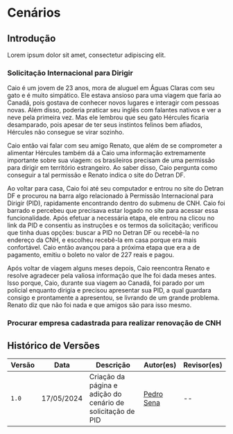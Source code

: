 # Cenários

## Introdução

Lorem ipsum dolor sit amet, consectetur adipiscing elit.

### Solicitação Internacional para Dirigir

Caio é um jovem de 23 anos, mora de aluguel em Águas Claras com seu gato e é muito simpático. Ele estava ansioso para uma viagem que faria ao Canadá, pois gostava de conhecer novos lugares e interagir com pessoas novas. Além disso, poderia praticar seu inglês com falantes nativos e ver a neve pela primeira vez. Mas ele lembrou que seu gato Hércules ficaria desamparado, pois apesar de ter seus instintos felinos bem afiados, Hércules não consegue se virar sozinho. 

Caio então vai falar com seu amigo Renato, que além de se comprometer a alimentar Hércules também dá a Caio uma informação extremamente importante sobre sua viagem: os brasileiros precisam de uma permissão para dirigir em território estrangeiro. Ao saber disso, Caio pergunta como conseguir a tal permissão e Renato indica o site do Detran DF. 

Ao voltar para casa, Caio foi até seu computador e entrou no site do Detran DF e procurou na barra algo relacionado à Permissão Internacional para Dirigir (PID), rapidamente encontrando dentro do submenu de CNH. Caio foi barrado e percebeu que precisava estar logado no site para acessar essa funcionalidade. Após efetuar a necessária etapa, ele entrou na clicou no link da PID e consentiu as instruções e os termos da solicitação; verificou que tinha duas opções: buscar a PID no Detran DF ou recebê-la no endereço da CNH, e escolheu recebê-la em casa porque era mais confortável. Caio então avançou para a próxima etapa que era a de pagamento, emitiu o boleto no valor de 227 reais e pagou.

Após voltar de viagem alguns meses depois, Caio reencontra Renato e resolve agradecer pela valiosa informação que lhe foi dada meses antes. Isso porque, Caio, durante sua viagem ao Canadá, foi parado por um policial enquanto dirigia e precisou apresentar sua PID, a qual guardara consigo e prontamente a apresentou, se livrando de um grande problema. Renato diz que não foi nada e que amigos são para isso mesmo.

### Procurar empresa cadastrada para realizar renovação de CNH 



## Histórico de Versões

| Versão | Data       | Descrição         | Autor(es)                                              | Revisor(es) |
| ------ | ---------- | ----------------- | ------------------------------------------------------ | ----------- |
| `1.0`  | 17/05/2024 |Criação da página e adição do cenário de solicitação de PID| [Pedro Sena](https://github.com/pedroyen21) | --          |



